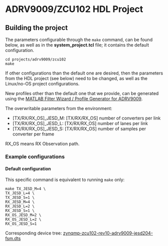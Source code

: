 # ADRV9009/ZCU102 HDL Project

## Building the project

The parameters configurable through the `make` command, can be found below, as well as in the **system_project.tcl** file; it contains the default configuration.

```
cd projects/adrv9009/zcu102
make
```

If other configurations than the default one are desired, then the parameters from the HDL project (see below) need to be changed, as well as the Linux/no-OS project configurations.

New profiles other than the default one that we provide, can be generated using the [MATLAB Filter Wizard / Profile Generator for ADRV9009](https://www.analog.com/media/en/evaluation-boards-kits/evaluation-software/ADRV9008-x-ADRV9009-profile-config-tool-filter-wizard-v2.4.zip).

The overwritable parameters from the environment:

- [TX/RX/RX_OS]_JESD_M: [TX/RX/RX_OS] number of converters per link
- [TX/RX/RX_OS]_JESD_L: [TX/RX/RX_OS] number of lanes per link
- [TX/RX/RX_OS]_JESD_S: [TX/RX/RX_OS] number of samples per converter per frame

RX_OS means RX Observation path.

### Example configurations

#### Default configuration

This specific command is equivalent to running `make` only:

```
make TX_JESD_M=4 \
TX_JESD_L=4 \
TX_JESD_S=1 \
RX_JESD_M=4 \
RX_JESD_L=2 \
RX_JESD_S=1 \
RX_OS_JESD_M=2 \
RX_OS_JESD_L=2 \
RX_OS_JESD_S=1
```

Corresponding device tree: [zynqmp-zcu102-rev10-adrv9009-jesd204-fsm.dts](https://github.com/analogdevicesinc/linux/blob/main/arch/arm64/boot/dts/xilinx/zynqmp-zcu102-rev10-adrv9009-jesd204-fsm.dts)
